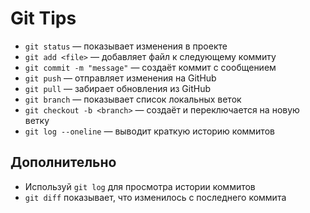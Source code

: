 # Git Tips

- `git status` — показывает изменения в проекте
- `git add <file>` — добавляет файл к следующему коммиту
- `git commit -m "message"` — создаёт коммит с сообщением
- `git push` — отправляет изменения на GitHub
- `git pull` — забирает обновления из GitHub
- `git branch` — показывает список локальных веток
- `git checkout -b <branch>` — создаёт и переключается на новую ветку
- `git log --oneline` — выводит краткую историю коммитов



## Дополнительно
- Используй `git log` для просмотра истории коммитов  
- `git diff` показывает, что изменилось с последнего коммита

